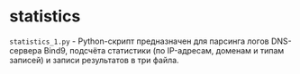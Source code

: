 # statistics

`statistics_1.py` - Python-скрипт предназначен для парсинга логов DNS-сервера Bind9, подсчёта статистики (по IP-адресам, доменам и типам записей) и записи результатов в три файла. 
